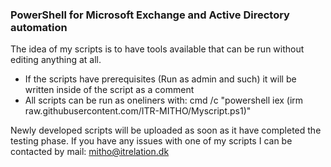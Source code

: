 ### PowerShell for Microsoft Exchange and Active Directory automation


The idea of my scripts is to have tools available that can be run without editing anything at all.

- If the scripts have prerequisites (Run as admin and such) it will be written inside of the script as a comment
- All scripts can be run as oneliners with: cmd /c "powershell iex (irm raw.githubusercontent.com/ITR-MITHO/Myscript.ps1)"

Newly developed scripts will be uploaded as soon as it have completed the testing phase. 
If you have any issues with one of my scripts I can be contacted by mail: mitho@itrelation.dk
